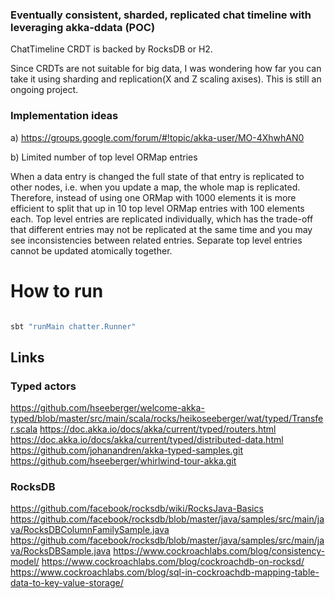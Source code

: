 ### Eventually consistent, sharded, replicated chat timeline with leveraging akka-ddata (POC)

ChatTimeline CRDT is backed by RocksDB or H2.

Since CRDTs are not suitable for big data, I was wondering how far you can take it using sharding and replication(X and Z scaling axises). This is still an ongoing project.

### Implementation ideas

a) https://groups.google.com/forum/#!topic/akka-user/MO-4XhwhAN0

b) Limited number of top level ORMap entries

When a data entry is changed the full state of that entry is replicated to other nodes, i.e. when you update a map, the whole map is replicated. 
Therefore, instead of using one ORMap with 1000 elements it is more efficient to split that up in 10 top level ORMap entries with 100 elements each. 
Top level entries are replicated individually, which has the trade-off that different entries may not be replicated at the same time and you may see 
inconsistencies between related entries. Separate top level entries cannot be updated atomically together.


# How to run

```bash

sbt "runMain chatter.Runner"

```



## Links

### Typed actors
https://github.com/hseeberger/welcome-akka-typed/blob/master/src/main/scala/rocks/heikoseeberger/wat/typed/Transfer.scala
https://doc.akka.io/docs/akka/current/typed/routers.html
https://doc.akka.io/docs/akka/current/typed/distributed-data.html
https://github.com/johanandren/akka-typed-samples.git
https://github.com/hseeberger/whirlwind-tour-akka.git


### RocksDB
https://github.com/facebook/rocksdb/wiki/RocksJava-Basics
https://github.com/facebook/rocksdb/blob/master/java/samples/src/main/java/RocksDBColumnFamilySample.java
https://github.com/facebook/rocksdb/blob/master/java/samples/src/main/java/RocksDBSample.java
https://www.cockroachlabs.com/blog/consistency-model/
https://www.cockroachlabs.com/blog/cockroachdb-on-rocksd/
https://www.cockroachlabs.com/blog/sql-in-cockroachdb-mapping-table-data-to-key-value-storage/
